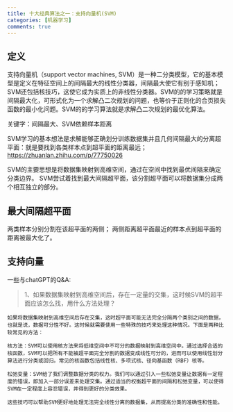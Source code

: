 ```yaml
---
title: 十大经典算法之一：支持向量机(SVM)
categories: [机器学习]
comments: true
---
```

## 定义
支持向量机（support vector machines, SVM）是一种二分类模型，它的基本模型是定义在特征空间上的间隔最大的线性分类器，间隔最大使它有别于感知机；SVM还包括核技巧，这使它成为实质上的非线性分类器。SVM的的学习策略就是间隔最大化，可形式化为一个求解凸二次规划的问题，也等价于正则化的合页损失函数的最小化问题。SVM的的学习算法就是求解凸二次规划的最优化算法。

关键字：间隔最大、SVM依赖样本距离

SVM学习的基本想法是求解能够正确划分训练数据集并且几何间隔最大的分离超平面：就是要找到各类样本点到超平面的距离最远；
https://zhuanlan.zhihu.com/p/77750026


SVM的主要思想是将数据集映射到高维空间，通过在空间中找到最优间隔来确定分类边界。
SVM尝试着找到最大间隔超平面，该分割超平面可以将数据集分成两个相互独立的部分。	

## 最大间隔超平面
两类样本分别分割在该超平面的两侧；
两侧距离超平面最近的样本点到超平面的距离被最大化了。

## 支持向量



一些与chatGPT的Q&A:

> 1、如果数据集映射到高维空间后，存在一定量的交集，这时候SVM的超平面应该怎么找，用什么方法处理？
```
如果将数据集映射到高维空间后存在交集，这时超平面可能无法完全分隔两个类别之间的数据，也就是说，数据可分性不好。这时候就需要使用一些特殊的技巧来处理这种情况。下面是两种比较常见的方法：

核方法：SVM可以使用核方法来将低维空间中不可分的数据映射到高维空间中。通过选择合适的核函数，SVM可以把所有不能被超平面完全分割的数据变成线性可分的，进而可以使用线性划分算法进行分类或回归。常见的核函数包括线性核、多项式核、径向基函数（RBF）核等。

松弛变量：SVM给了我们调整数据分类的权力。我们可以通过引入一些松弛变量让数据有一定程度的错误，即加入一部分误差来处理交集。通过适当的权衡超平面的间隔和松弛变量，可以使得SVM在一定程度上容忍错误，并得到更好的分类效果。

这些技巧可以帮助SVM更好地处理无法完全线性分离的数据集，从而提高分类的准确性和性能。
```